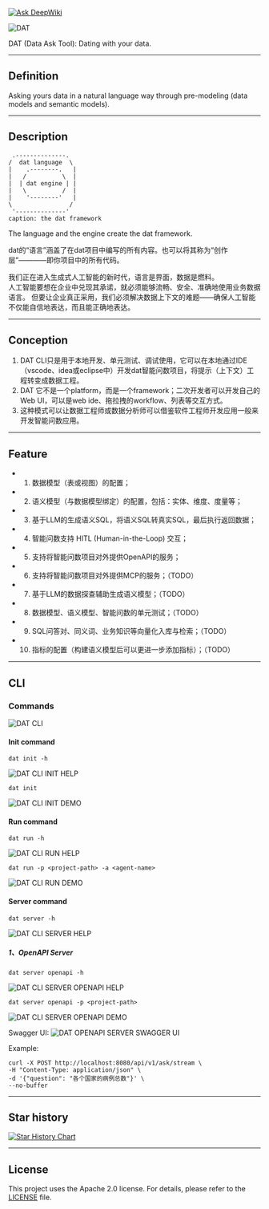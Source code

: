 
[![Ask DeepWiki](https://deepwiki.com/badge.svg)](https://deepwiki.com/junjiem/dat)


![DAT](./images/dat.png)

DAT (Data Ask Tool): Dating with your data.


---


## Definition

Asking yours data in a natural language way through pre-modeling (data models and semantic models).


---


## Description

```
 .--------------.
/  dat language  \
|    .--------.   |
|   /          \  |
|  | dat engine | |
|   \          /  |
|    '--------'   |
\                /
 '--------------'
caption: the dat framework
```

The language and the engine create the dat framework.

dat的“语言”涵盖了在dat项目中编写的所有内容。也可以将其称为“创作层”————即你项目中的所有代码。

我们正在进入生成式人工智能的新时代，语言是界面，数据是燃料。  
人工智能要想在企业中兑现其承诺，就必须能够流畅、安全、准确地使用业务数据语言。
但要让企业真正采用，我们必须解决数据上下文的难题——确保人工智能不仅能自信地表达，而且能正确地表达。


---


## Conception

1. DAT CLI只是用于本地开发、单元测试、调试使用，它可以在本地通过IDE（vscode、idea或eclipse中）开发dat智能问数项目，将提示（上下文）工程转变成数据工程。
2. DAT 它不是一个platform，而是一个framework；二次开发者可以开发自己的Web UI，可以是web ide、拖拉拽的workflow、列表等交互方式。
3. 这种模式可以让数据工程师或数据分析师可以借鉴软件工程师开发应用一般来开发智能问数应用。


---

## Feature

- 1. 数据模型（表或视图）的配置；
- 2. 语义模型（与数据模型绑定）的配置，包括：实体、维度、度量等；
- 3. 基于LLM的生成语义SQL，将语义SQL转真实SQL，最后执行返回数据；
- 4. 智能问数支持 HITL (Human-in-the-Loop) 交互；
- 5. 支持将智能问数项目对外提供OpenAPI的服务；
- 6. 支持将智能问数项目对外提供MCP的服务；（TODO）
- 7. 基于LLM的数据探查辅助生成语义模型；（TODO）
- 8. 数据模型、语义模型、智能问数的单元测试；（TODO）
- 9. SQL问答对、同义词、业务知识等向量化入库与检索；（TODO）
- 10. 指标的配置（构建语义模型后可以更进一步添加指标）；（TODO）


---

## CLI

### Commands

![DAT CLI](./images/dat_cli.png)

#### Init command

```shell
dat init -h
```

![DAT CLI INIT HELP](./images/dat_cli_init_help.png)

```shell
dat init
```

![DAT CLI INIT DEMO](./images/dat_cli_init_demo.png)


#### Run command

```shell
dat run -h
```

![DAT CLI RUN HELP](./images/dat_cli_run_help.png)

```shell
dat run -p <project-path> -a <agent-name>
```

![DAT CLI RUN DEMO](./images/dat_cli_run_demo.png)


#### Server command

```shell
dat server -h
```

![DAT CLI SERVER HELP](./images/dat_cli_server_help.png)

##### 1、OpenAPI Server

```shell
dat server openapi -h
```

![DAT CLI SERVER OPENAPI HELP](./images/dat_cli_server_openapi_help.png)

```shell
dat server openapi -p <project-path>
```

![DAT CLI SERVER OPENAPI DEMO](./images/dat_cli_server_openapi_demo.png)

Swagger UI:
![DAT OPENAPI SERVER SWAGGER UI](./images/swagger-ui.png)

Example:
```shell
curl -X POST http://localhost:8080/api/v1/ask/stream \
-H "Content-Type: application/json" \
-d '{"question": "各个国家的病例总数"}' \
--no-buffer
```


---

## Star history

[![Star History Chart](https://api.star-history.com/svg?repos=junjiem/dat&type=Date)](https://star-history.com/#junjiem/dat&Date)


---

## License

This project uses the Apache 2.0 license. For details, please refer to the [LICENSE](https://github.com/junjiem/dat/blob/main/LICENSE) file.

